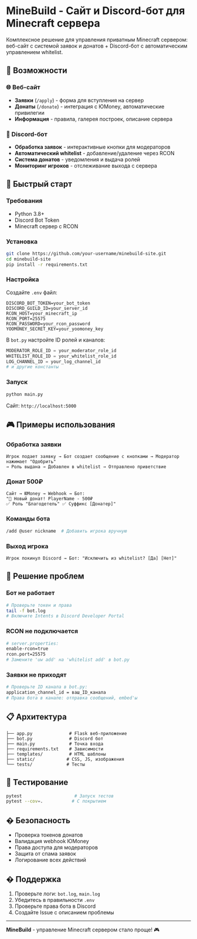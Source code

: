 # MineBuild - Сайт и Discord-бот для Minecraft сервера

Комплексное решение для управления приватным Minecraft сервером: веб-сайт с системой заявок и донатов + Discord-бот с автоматическим управлением whitelist.

## 🎯 Возможности

### 🌐 Веб-сайт
- **Заявки** (`/apply`) - форма для вступления на сервер
- **Донаты** (`/donate`) - интеграция с ЮMoney, автоматические привилегии
- **Информация** - правила, галерея построек, описание сервера

### 🤖 Discord-бот
- **Обработка заявок** - интерактивные кнопки для модераторов
- **Автоматический whitelist** - добавление/удаление через RCON
- **Система донатов** - уведомления и выдача ролей
- **Мониторинг игроков** - отслеживание выхода с сервера

## 🚀 Быстрый старт

### Требования
- Python 3.8+
- Discord Bot Token
- Minecraft сервер с RCON

### Установка
```bash
git clone https://github.com/your-username/minebuild-site.git
cd minebuild-site
pip install -r requirements.txt
```

### Настройка
Создайте `.env` файл:
```env
DISCORD_BOT_TOKEN=your_bot_token
DISCORD_GUILD_ID=your_server_id
RCON_HOST=your_minecraft_ip
RCON_PORT=25575
RCON_PASSWORD=your_rcon_password
YOOMONEY_SECRET_KEY=your_yoomoney_key
```

В `bot.py` настройте ID ролей и каналов:
```python
MODERATOR_ROLE_ID = your_moderator_role_id
WHITELIST_ROLE_ID = your_whitelist_role_id
LOG_CHANNEL_ID = your_log_channel_id
# и другие константы
```

### Запуск
```bash
python main.py
```
Сайт: `http://localhost:5000`

## 🎮 Примеры использования

### Обработка заявки
```
Игрок подает заявку → Бот создает сообщение с кнопками → Модератор нажимает "Одобрить"
→ Роль выдана → Добавлен в whitelist → Отправлено приветствие
```

### Донат 500₽
```
Сайт → ЮMoney → Webhook → Бот:
"🎉 Новый донат! PlayerName - 500₽
✅ Роль "Благодетель" ✅ Суффикс [Донатер]"
```

### Команды бота
```bash
/add @user nickname  # Добавить игрока вручную
```

### Выход игрока
```
Игрок покинул Discord → Бот: "Исключить из whitelist? [Да] [Нет]"
```

## 🐛 Решение проблем

### Бот не работает
```bash
# Проверьте токен и права
tail -f bot.log
# Включите Intents в Discord Developer Portal
```

### RCON не подключается
```bash
# server.properties:
enable-rcon=true
rcon.port=25575
# Замените 'uw add' на 'whitelist add' в bot.py
```

### Заявки не приходят
```bash
# Проверьте ID канала в bot.py:
application_channel_id = ваш_ID_канала
# Права бота в канале: отправка сообщений, embed'ы
```

## 📋 Архитектура
```
├── app.py              # Flask веб-приложение
├── bot.py              # Discord бот
├── main.py             # Точка входа
├── requirements.txt    # Зависимости
├── templates/          # HTML шаблоны
├── static/            # CSS, JS, изображения
└── tests/             # Тесты
```

## 🧪 Тестирование
```bash
pytest                    # Запуск тестов
pytest --cov=.           # С покрытием
```

## �️ Безопасность
- Проверка токенов донатов
- Валидация webhook ЮMoney
- Права доступа для модераторов
- Защита от спама заявок
- Логирование всех действий

## � Поддержка
1. Проверьте логи: `bot.log`, `main.log`
2. Убедитесь в правильности `.env`
3. Проверьте права бота в Discord
4. Создайте Issue с описанием проблемы

---
**MineBuild** - управление Minecraft сервером стало проще! 🎮
